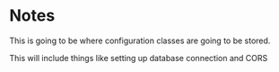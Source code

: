 # Notes

This is going to be where configuration classes are going to be stored.

This will include things like setting up database connection and CORS